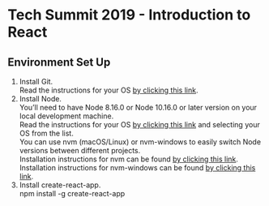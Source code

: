 # Tech Summit 2019 - Introduction to React  

## Environment Set Up  
1. Install Git.  
    Read the instructions for your OS <a href="https://git-scm.com/book/en/v1/Getting-Started-Installing-Git" target="_blank">by clicking this link</a>.  
2. Install Node.  
    You’ll need to have Node 8.16.0 or Node 10.16.0 or later version on your local development machine.  
    Read the instructions for your OS <a href="https://nodejs.org/en/download/package-manager/" target="_blank">by clicking this link</a> and selecting your OS from the list.  
    You can use nvm (macOS/Linux) or nvm-windows to easily switch Node versions between different projects.  
    Installation instructions for nvm can be found <a href="https://github.com/nvm-sh/nvm" target="_blank">by clicking this link</a>.  
    Installation instructions for nvm-windows can be found <a href="https://github.com/coreybutler/nvm-windows" target="_blank">by clicking this link</a>.  
3. Install create-react-app.  
    npm install -g create-react-app
